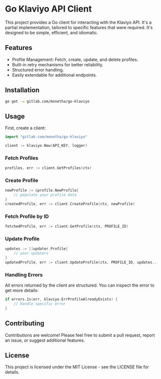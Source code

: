 # Go Klaviyo API Client

This project provides a Go client for interacting with the Klaviyo API. It's a partial implementation, tailored to specific features that were required. It's designed to be simple, efficient, and idiomatic.

## Features

- Profile Management: Fetch, create, update, and delete profiles.
- Built-in retry mechanisms for better reliability.
- Structured error handling.
- Easily extendable for additional endpoints.

## Installation

```bash
go get -u gitlab.com/monetha/go-klaviyo
```

## Usage

First, create a client:

```go
import "gitlab.com/monetha/go-klaviyo"

client := klaviyo.New(API_KEY, logger)
```

### Fetch Profiles

```go
profiles, err := client.GetProfiles(ctx)
```

### Create Profile

```go
newProfile := &profile.NewProfile{
    // populate your profile data
}
createdProfile, err := client.CreateProfile(ctx, newProfile)
```

### Fetch Profile by ID

```go
fetchedProfile, err := client.GetProfile(ctx, PROFILE_ID)
```

### Update Profile

```go
updates := []updater.Profile{
    // your updaters
}
updatedProfile, err := client.UpdateProfile(ctx, PROFILE_ID, updates...)
```

### Handling Errors

All errors returned by the client are structured. You can inspect the error to get more details:

```go
if errors.Is(err, klaviyo.ErrProfileAlreadyExists) {
    // Handle specific error
}
```

## Contributing
Contributions are welcome! Please feel free to submit a pull request, report an issue, or suggest additional features.

## License
This project is licensed under the MIT License - see the LICENSE file for details.